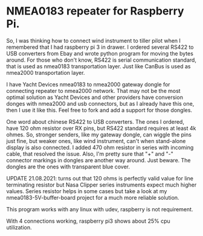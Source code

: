 # NMEA0183 repeater for Raspberry Pi.

So, I was thinking how to connect wind instrument to tiller pilot when
I remembered that I had raspberry pi 3 in drawer. I ordered several RS422
to USB converters from Ebay and wrote python program for moving the bytes
around. For those who don't know, RS422 is serial communication standard,
that is used as nmea0183 transportation layer. Just like CanBus is used
as nmea2000 transportation layer.

I have Yacht Devices nmea0183 to nmea2000 gateway dongle for connecting
repeater to nmea2000 network. That may not be the most optimal solution
as Yacht Devices and other providers have conversion donges with nmea2000
and usb connectors, but as I already have this one, then I use it like this.
Feel free to fork and add a support for those dongles.

One word about chinese RS422 to USB converters. The ones I ordered, have
120 ohm resistor over RX pins, but RS422 standard requires at least 4k ohmes.
So, stronger senders, like my gateway dongle, can wiggle the pins just fine,
but weaker ones, like wind instrument, can't when stand-alone display is also
connected. I added 470 ohm resistor in series with incoming cable, that
resolved the issue. Also, I'm pretty sure that "+" and "-" connector markings
in dongles are another way around. Just beware. The dongles are the ones with
transparent blue cover.

UPDATE 21.08.2021: turns out that 120 ohms is perfectly valid value for line
terminating resistor but Nasa Clipper series instruments expect much higher
values. Series resistor helps in some cases but take a look at my 
nmea0183-5V-buffer-board project for a much more reliable solution.

This program works with any linux with udev, raspberry is not requirement.

With 4 connections working, raspberry pi3 shows about 25% cpu utilization.
